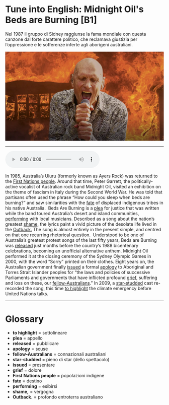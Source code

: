 # Tune into English: Midnight Oil's Beds are Burning   [B1]

Nel 1987 il gruppo di Sidney raggiunse la fama mondiale con questa canzone dal forte carattere politico, che reclamava giustizia per l’oppressione e le sofferenze inferte agli aborigeni australiani.

![](Tune%20into%20English%20Midnight%20Oil%27s%20Beds%20are%20Burning.webp)

--------------

<div>
<audio controls autoplay>
    <source src="https://raw.githubusercontent.com/dartie/speakup/main/2023-04/Tune%20into%20English%20Midnight%20Oil%27s%20Beds%20are%20Burning.mp3" type="audio/mpeg">
</audio>
</div>


In 1985, Australia’s Uluru (formerly known as Ayers Rock) was returned to the [First Nations people](## "popolazioni indigene"). Around that time, Peter Garrett, the politically-active vocalist of Australian rock band Midnight Oil, visited an exhibition on the theme of fascism in Italy during the Second World War. He was told that partisans often used the phrase “How could you sleep when beds are burning?” and saw similarities with the [fate](## "destino") of displaced indigenous tribes in his native Australia. 
Beds Are Burning is a  [plea](## "appello") for justice that was written while the band toured Australia’s desert and island communities, [performing](## "esibirsi") with local musicians. Described as a song about the nation’s greatest [shame,](## "vergogna") the lyrics paint a vivid picture of the desolate life lived in the [Outback.](## "profondo entroterra australiano") The song is almost entirely in the present simple, and centred on that one recurring rhetorical question. 
Understood to be one of Australia’s greatest protest songs of the last fifty years, Beds are Burning was [released](## "pubblicare") just months before the country’s 1988 bicentenary celebrations, becoming an unofficial alternative anthem. Midnight Oil performed it at the closing ceremony of the Sydney Olympic Games in 2000, with the word “Sorry” printed on their clothes. Eight years on, the Australian government finally [issued](## "presentare") a formal [apology](## "scuse") to Aboriginal and Torres Strait Islander peoples for “the laws and policies of successive Parliaments and governments that have inflicted profound [grief](## "dolore"), suffering and loss on these, our [fellow-Australians](## "connazionali australiani").” In 2009, a [star-studded](## "pieno di star (dello spettacolo)") cast re-recorded the song, this time [to highlight](## "sottolineare") the climate emergency before United Nations talks.

--------------

<div style = "display:block; clear:both; page-break-after:always;"></div>

# Glossary
* **to highlight** = sottolineare
* **plea** = appello
* **released** = pubblicare
* **apology** = scuse
* **fellow-Australians** = connazionali australiani
* **star-studded** = pieno di star (dello spettacolo)
* **issued** = presentare
* **grief** = dolore
* **First Nations people** = popolazioni indigene
* **fate** = destino
* **performing** = esibirsi
* **shame,** = vergogna
* **Outback.** = profondo entroterra australiano
